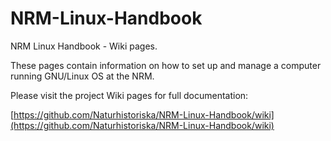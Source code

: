 # NRM-Linux-Handbook

NRM Linux Handbook - Wiki pages.

These pages contain information on how to set up and manage a computer running GNU/Linux OS at the NRM.

Please visit the project Wiki pages for full documentation:

[https://github.com/Naturhistoriska/NRM-Linux-Handbook/wiki](https://github.com/Naturhistoriska/NRM-Linux-Handbook/wiki)

